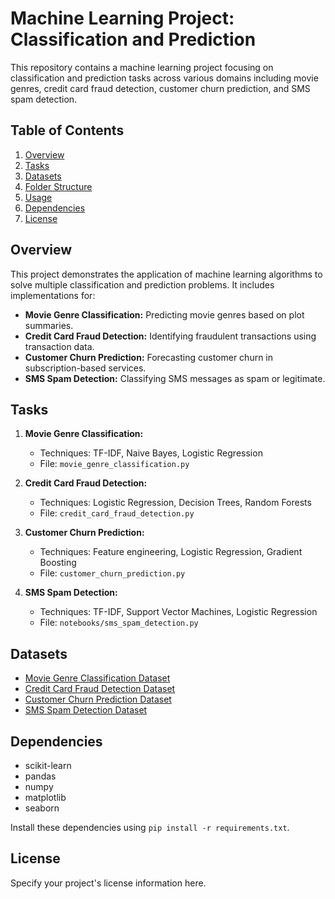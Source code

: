# **Machine Learning Project: Classification and Prediction**

This repository contains a machine learning project focusing on classification and prediction tasks across various domains including movie genres, credit card fraud detection, customer churn prediction, and SMS spam detection.

## Table of Contents

1. [Overview](#overview)
2. [Tasks](#tasks)
3. [Datasets](#datasets)
4. [Folder Structure](#folder-structure)
5. [Usage](#usage)
6. [Dependencies](#dependencies)
7. [License](#license)

## Overview

This project demonstrates the application of machine learning algorithms to solve multiple classification and prediction problems. It includes implementations for:

- **Movie Genre Classification:** Predicting movie genres based on plot summaries.
- **Credit Card Fraud Detection:** Identifying fraudulent transactions using transaction data.
- **Customer Churn Prediction:** Forecasting customer churn in subscription-based services.
- **SMS Spam Detection:** Classifying SMS messages as spam or legitimate.

## Tasks

1. **Movie Genre Classification:**
   - Techniques: TF-IDF, Naive Bayes, Logistic Regression
   - File: `movie_genre_classification.py`

2. **Credit Card Fraud Detection:**
   - Techniques: Logistic Regression, Decision Trees, Random Forests
   - File: `credit_card_fraud_detection.py`

3. **Customer Churn Prediction:**
   - Techniques: Feature engineering, Logistic Regression, Gradient Boosting
   - File: `customer_churn_prediction.py`

4. **SMS Spam Detection:**
   - Techniques: TF-IDF, Support Vector Machines, Logistic Regression
   - File: `notebooks/sms_spam_detection.py`

## Datasets

- [Movie Genre Classification Dataset](https://www.kaggle.com/datasets/hijest/genre-classification-dataset-imdb)
- [Credit Card Fraud Detection Dataset](https://www.kaggle.com/datasets/kartik2112/fraud-detection)
- [Customer Churn Prediction Dataset](https://www.kaggle.com/datasets/shantanudhakadd/bank-customer-churn-prediction)
- [SMS Spam Detection Dataset](https://www.kaggle.com/datasets/uciml/sms-spam-collection-dataset)

## Dependencies

- scikit-learn
- pandas
- numpy
- matplotlib
- seaborn

Install these dependencies using `pip install -r requirements.txt`.

## License

Specify your project's license information here.
